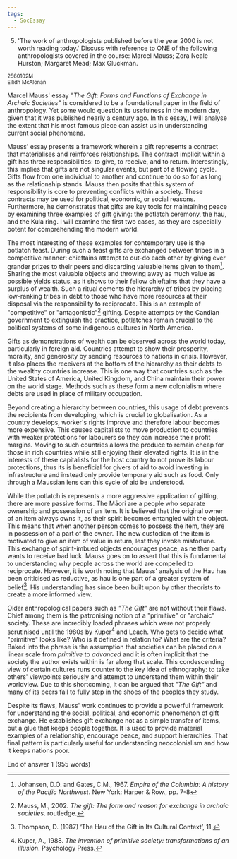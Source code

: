 ```yaml
---
tags:
  - SocEssay
---
```


5. 'The work of anthropologists published before the year 2000 is not worth reading today.' Discuss with reference to ONE of the following anthropologists covered in the course: Marcel Mauss; Zora Neale Hurston; Margaret Mead; Max Gluckman.  

<small>
	2560102M
	<br/>
	Eilidh McAlonan
</small>

Marcel Mauss' essay *"The Gift: Forms and Functions of Exchange in Archaic Societies"* is considered to be a foundational paper in the field of anthropology. Yet some would question its usefulness in the modern day, given that it was published nearly a century ago. In this essay, I will analyse the extent that his most famous piece can assist us in understanding current social phenomena.

Mauss' essay presents a framework wherein a gift represents a contract that materialises and reinforces relationships. The contract implicit within a gift has three responsibilities: to give, to receive, and to return. Interestingly, this implies that gifts are not singular events, but part of a flowing cycle. Gifts flow from one individual to another and continue to do so for as long as the relationship stands. Mauss then posits that this system of responsibility is core to preventing conflicts within a society. These contracts may be used for political, economic, or social reasons. Furthermore, he demonstrates that gifts are key tools for maintaining peace by examining three examples of gift giving: the potlatch ceremony, the hau, and the Kula ring. I will examine the first two cases, as they are especially potent for comprehending the modern world.

The most interesting of these examples for contemporary use is the potlatch feast. During such a feast gifts are exchanged between tribes in a competitive manner: chieftains attempt to out-do each other by giving ever grander prizes to their peers and discarding valuable items given to them[^Potlatch]. Sharing the most valuable objects and throwing away as much value as possible yields status, as it shows to their fellow chieftains that they have a surplus of wealth. Such a ritual cements the hierarchy of tribes by placing low-ranking tribes in debt to those who have more resources at their disposal via the responsibility to reciprocate. This is an example of "competitive" or "antagonistic"[^gift] gifting. Despite attempts by the Candian government to extinguish the practice, potlatches remain crucial to the political systems of some indigenous cultures in North America. 

Gifts as demonstrations of wealth can be observed across the world today, particularly in foreign aid. Countries attempt to show their prosperity, morality, and generosity by sending resources to nations in crisis. However, it also places the receivers at the bottom of the hierarchy as their debts to the wealthy countries increase. This is one way that countries such as the United States of America, United Kingdom, and China maintain their power on the world stage. Methods such as these form a new colonialism where debts are used in place of  military occupation.

Beyond creating a hierarchy between countries, this usage of debt prevents the recipients from developing, which is crucial to globalisation. As a country develops, worker's rights improve and therefore labour becomes more expensive. This causes capitalists to move production to countries with weaker protections for labourers so they can increase their profit margins. Moving to such countries allows the produce to remain cheap for those in rich countries while still enjoying their elevated rights. It is in the interests of these capitalists for the host country to not prove its labour protections, thus its is beneficial for givers of aid to avoid investing in infrastructure and instead only provide temporary aid such as food. Only through a Maussian lens can this cycle of aid be understood.

While the potlatch is represents a more aggressive application of gifting, there are more passive forms. The Māori are a people who separate ownership and possession of an item. It is believed that the original owner of an item always owns it, as their spirit becomes entangled with the object. This means that when another person comes to possess the item, they are in possession of a part of the owner. The new custodian of the item is motivated to give an item of value in return, lest they invoke misfortune. This exchange of spirit-imbued objects encourages peace, as neither party wants to receive bad luck. Mauss goes on to assert that this is fundamental to understanding why people across the world are compelled to reciprocate. However, it is worth noting that Mauss' analysis of the Hau has been criticised as reductive, as hau is one part of a greater system of belief[^hau]. His understanding has since been built upon by other theorists to create a more informed view.

Older anthropological papers such as *"The Gift"* are not without their flaws. Chief among them is the patronising notion of a "primitive" or "archaic" society. These are incredibly loaded phrases which were not properly scrutinised until the 1980s by Kuper[^Kuper] and Leach. Who gets to decide what "primitive" looks like? Who is it defined in relation to? What are the criteria? Baked into the phrase is the assumption that societies can be placed on a linear scale from *primitive* to *advanced* and it is often implicit that the society the author exists within is far along that scale. This condescending view of certain cultures runs counter to the key idea of ethnography: to take others' viewpoints seriously and attempt to understand them within their worldview. Due to this shortcoming, it can be argued that *"The Gift"* and many of its peers fail to fully step in the shoes of the peoples they study.

Despite its flaws, Mauss' work continues to provide a powerful framework for understanding the social, political, and economic phenomenon of gift exchange. He establishes gift exchange not as a simple transfer of items, but a glue that keeps people together. It is used to provide material examples of a relationship, encourage peace, and support hierarchies. That final pattern is particularly useful for understanding neocolonialism and how it keeps nations poor.

[^gift]: Mauss, M., 2002. _The gift: The form and reason for exchange in archaic societies_. routledge.

[^Potlatch]: Johansen, D.O. and Gates, C.M., 1967. _Empire of the Columbia: A history of the Pacific Northwest_. New York: Harper & Row., pp. 7-8

[^Kuper]: Kuper, A., 1988. _The invention of primitive society: transformations of an illusion_. Psychology Press.

[^hau]: Thompson, D. (1987) ‘The Hau of the Gift in Its Cultural Context’, 11.

End of answer 1 (955 words)